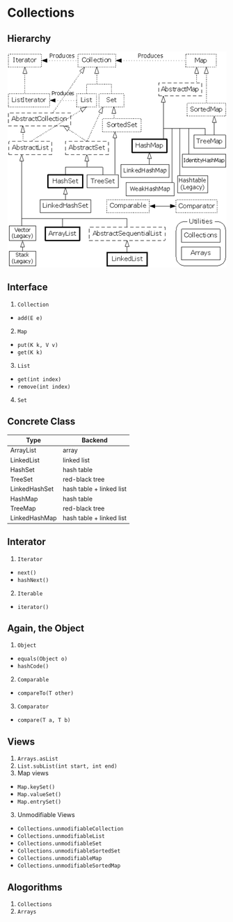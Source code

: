 Collections
===========

Hierarchy
---------
![hierarchy](collections.png)

Interface
---------
1. `Collection`
  * `add(E e)`
2. `Map`
  * `put(K k, V v)`
  * `get(K k)`
3. `List`
  * `get(int index)`
  * `remove(int index)`
4. `Set`

Concrete Class
--------------

Type | Backend
---- | -------
ArrayList | array
LinkedList | linked list
HashSet | hash table
TreeSet | red-black tree
LinkedHashSet | hash table + linked list
HashMap | hash table
TreeMap | red-black tree
LinkedHashMap | hash table + linked list

Interator
---------
1. `Iterator`
  * `next()`
  * `hashNext()`
2. `Iterable`
  * `iterator()`

Again, the Object
-----------------
1. `Object`
  * `equals(Object o)`
  * `hashCode()`
2. `Comparable`
  * `compareTo(T other)`
3. `Comparator`
  * `compare(T a, T b)`

Views
-----
1. `Arrays.asList`
2. `List.subList(int start, int end)`
3. Map views
  * `Map.keySet()`
  * `Map.valueSet()`
  * `Map.entrySet()`
3. Unmodifiable Views
  * `Collections.unmodifiableCollection`
  * `Collections.unmodifiableList`
  * `Collections.unmodifiableSet`
  * `Collections.unmodifiableSortedSet`
  * `Collections.unmodifiableMap`
  * `Collections.unmodifiableSortedMap`
  
Alogorithms
-----------
1. `Collections`
2. `Arrays`
